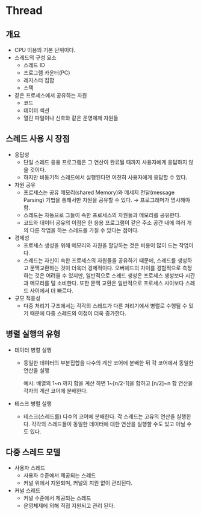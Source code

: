# Thread

## 개요

- CPU 이용의 기본 단위이다.
- 스레드의 구성 요소
    - 스레드 ID
    - 프로그램 카운터(PC)
    - 레지스터 집합
    - 스택
- 같은 프로세스에서 공유하는 자원
    - 코드
    - 데이터 섹션
    - 열린 파일이나 신호와 같은 운영체제 자원들

## 스레드 사용 시 장점

- 응답성
    - 단일 스레드 응용 프로그램은 그 연산이 완료될 때까지 사용자에게 응답하지 않을 것이다.
    - 하지만 비동기적 스레드에서 실행된다면 여전히 사용자에게 응답할 수 있다.
- 자원 공유
    - 프로세스는 공유 메모리(shared Memory)와 메세지 전달(message Parsing) 기법을 통해서만 자원을 공유할 수 있다. → 프로그래머가 명시해야 함.
    - 스레드는 자동으로 그들이 속한 프로세스의 자원들과 메모리를 공유한다.
    - 코드와 데이터 공유의 이점은 한 응용 프로그램이 같은 주소 공간 내에 여러 개의 다른 작업을 하는 스레드를 가질 수 있다는 점이다.
- 경제성
    - 프로세스 생성을 위해 메모리와 자원을 할당하는 것은 비용이 많이 드는 작업이다.
    - 스레드는 자신이 속한 프로세스의 자원들을 공유하기 때문에, 스레드를 생성하고 문맥교환하는 것이 더욱더 경제적이다. 오버헤드의 차이를 경험적으로 측정하는 것은 어려울 수 있지만, 일반적으로 스레드 생성은 프로세스 생성보다 시간과 메모리를 덜 소비한다. 또한 문맥 교환은 일반적으로 프로세스 사이보다 스레드 사이에서 더 빠르다.
- 규모 적응성
    - 다중 처리기 구조에서는 각각의 스레드가 다른 처리기에서 병렬로 수행될 수 있기 때문에 다중 스레드의 이점이 더욱 증가한다.
    

## 병렬 실행의 유형

- 데이터 병렬 실행
    - 동일한 데이터의 부분집합을 다수의 계산 코어에 분배한 뒤 각 코어에서 동일한 연산을 실행
        
        예시: 배열의 1~n 까지 합을 계산 하면 1~[n/2-1]을 합하고 [n/2]~n 합 연산을 각자의 계산 코어에 분배한다.
        
- 테스크 병렬 실행
    - 테스크(스레드를) 다수의 코어에 분배한다. 각 스레드는 고유의 연산을 실행한다. 각각의 스레드들이 동일한 데이터에 대한 연산을 실행할 수도 있고 아닐 수도 있다.

## 다중 스레드 모델

- 사용자 스레드
    - 사용자 수준에서 제공되는 스레드
    - 커널 위에서 지원되며, 커널의 지원 없이 관리된다.
- 커널 스레드
    - 커널 수준에서 제공되는 스레드
    - 운영체제에 의해 직접 지원되고 관리 된다.